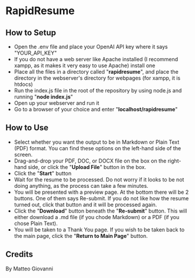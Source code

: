# RapidResume
## How to Setup
- Open the .env file and place your OpenAI API key where it says "YOUR_API_KEY"
- If you do not have a web server like Apache installed (I recommend xampp, as it makes it very easy to use Apache) install one
- Place all the files in a directory called "__rapidresume__", and place the directory in the webserver's directory for webpages (for xampp, it is htdocs)
- Run the index.js file in the root of the repository by using node.js and running "__node index.js__"
- Open up your webserver and run it
- Go to a browser of your choice and enter "__localhost/rapidresume__"
## How to Use
- Select whether you want the output to be in Markdown or Plain Text (PDF) format. You can find these options on the left-hand side of the screen.
- Drag-and-drop your PDF, DOC, or DOCX file on the box on the right-hand side, or click the "__Upload File__" button in the box.
- Click the "__Start__" button
- Wait for the resume to be processed. Do not worry if it looks to be not doing anything, as the process can take a few minutes.
- You will be presented with a preview page. At the bottom there will be 2 buttons. One of them says Re-submit. If you do not like how the resume turned out, click that button and it will be processed again.
- Click the "__Download__" button beneath the "__Re-submit__" button. This will either download a .md file (if you chode Markdown) or a PDF (if you chose Plain Text).
- You will be taken to a Thank You page. If you wish to be taken back to the main page, click the "__Return to Main Page__" button.
## Credits
By Matteo Giovanni
